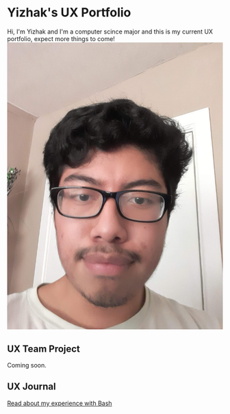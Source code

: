 # Yizhak's UX Portfolio
Hi, I'm Yizhak and I'm a computer scince major and this is my current UX portfolio, expect more things to come!
![](/assets/20200911_153632.jpg)

## UX Team Project

Coming soon.

## UX Journal

[Read about my experience with Bash](j01/)
